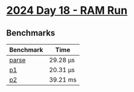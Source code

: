 # [2024 Day 18 - RAM Run](https://adventofcode.com/2024/day/18)

## Benchmarks

<!-- BEGIN benches -->
| Benchmark                 | Time      |
| ------------------------- | --------- |
| [parse](./src/lib.rs#L19) | 29.28 µs |
| [p1](./src/lib.rs#L33)    | 20.31 µs |
| [p2](./src/lib.rs#L65)    | 39.21 ms  |
<!-- END benches -->
<!-- BEGIN other_benches -->

<!-- END other_benches -->
